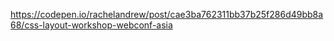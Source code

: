 https://codepen.io/rachelandrew/post/cae3ba762311bb37b25f286d49bb8a68/css-layout-workshop-webconf-asia
